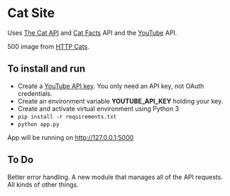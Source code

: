 # Cat Site

Uses [The Cat API](http://thecatapi.com/) and [Cat Facts](https://catfact.ninja/#!/Cat_Facts/fact) API and the [YouTube](https://developers.google.com/youtube/v3/quickstart/python) API.

500 image from [HTTP Cats](https://http.cat/).

## To install and run

* Create a [YouTube API key](https://developers.google.com/youtube/registering_an_application). You only need an API key, not OAuth credentials.  
* Create an environment variable **YOUTUBE_API_KEY** holding your key.
* Create and activate virtual environment using Python 3
* `pip install -r requirements.txt`
* `python app.py`

App will be running on http://127.0.0.1:5000

## To Do

Better error handling. A new module that manages all of the API requests. All kinds of other things.
